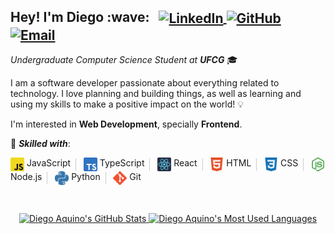 <h2>
  Hey! I'm Diego :wave:
  &nbsp;
  <span>
    <a href="http://linkedin.com/in/diego-aquino">
      <img
        alt="LinkedIn"
        src="https://img.shields.io/static/v1?label=&message=LinkedIn&color=2867B2&style=flat-square&logo=linkedin"
        align="center"
      />
    </a>
    <a href="https://github.com/diego-aquino">
      <img
        alt="GitHub"
        src="https://img.shields.io/static/v1?label=&message=GitHub&color=24292e&style=flat-square&logo=github"
        align="center"
      />
    </a>
    <a href="mailto:diegocruzdeaquino@gmail.com">
      <img
        alt="Email"
        src="https://img.shields.io/badge/-Email-d14836?style=flat-square&logo=gmail&logoColor=white"
        align="center"
      />
    </a>
  </span>
</h2>

*Undergraduate Computer Science Student at **UFCG*** 🎓

I am a software developer passionate about everything related to technology. I love planning and building things, as well as learning and using my skills to make a positive impact on the world! :bulb:

I'm interested in **Web Development**, specially **Frontend**.

:rocket: ***Skilled with***:
<p>
  <img
    src=".github/javascript.svg"
    alt="JavaScript"
    title="JavaScript"
    width="22px"
    height="22px"
    style="border-radius: 2px;"
    align="top"
  />
  JavaScript&nbsp;
  <img src=".github/separator.svg" alt="|" height="20px" align="center" />
  &nbsp;
  <img
    src=".github/typescript.svg"
    alt="TypeScript"
    title="TypeScript"
    width="22px"
    height="22px"
    style="border-radius: 2px;"
    align="top"
  />
  TypeScript&nbsp;
  <img src=".github/separator.svg" alt="|" height="20px" align="center" />
  &nbsp;
  <img
    src=".github/react.svg"
    alt="React"
    title="React"
    width="22px"
    height="22px"
    style="border-radius: 2px;"
    align="top"
  />
  React&nbsp;
  <img src=".github/separator.svg" alt="|" height="20px" align="center" />
  &nbsp;
  <img
    src=".github/html5.svg"
    alt="HTML"
    title="HTML"
    width="22px"
    height="22px"
    style="border-radius: 2px;"
    align="top"
  />
  HTML&nbsp;
  <img src=".github/separator.svg" alt="|" height="20px" align="center" />
  &nbsp;
  <img
    src=".github/css3.svg"
    alt="CSS"
    title="CSS"
    width="22px"
    height="22px"
    style="border-radius: 2px;"
    align="top"
  />
  CSS&nbsp;
  <img src=".github/separator.svg" alt="|" height="20px" align="center" />
  &nbsp;
  <img
    src=".github/node-dot-js.svg"
    alt="Node.js"
    title="Node.js"
    width="22px"
    height="22px"
    style="border-radius: 2px;"
    align="top"
  />
  Node.js&nbsp;
  <img src=".github/separator.svg" alt="|" height="20px" align="center" />
  &nbsp;
  <img
    src=".github/python.svg"
    alt="Python"
    title="Python"
    width="22px"
    height="22px"
    style="border-radius: 2px;"
    align="top"
  />
  Python&nbsp;
  <img src=".github/separator.svg" alt="|" height="20px" align="center" />
  &nbsp;
  <img
    src=".github/git.svg"
    alt="Git"
    title="Git"
    width="22px"
    height="22px"
    style="border-radius: 2px;"
    align="top"
  />
  Git
</p>

<br />

<p align="center">
  <a href="https://github.com/diego-aquino">
    <img
      alt="Diego Aquino's GitHub Stats"
      src="https://github-readme-stats.vercel.app/api?username=diego-aquino&show_icons=true&theme=react&count_private=true&bg_color=15,20232a,003e4f"
      width="420"
      align="bottom"
    />
  </a>
  <a href="https://github.com/diego-aquino">
    <img
      alt="Diego Aquino's Most Used Languages"
      src="https://github-readme-stats.vercel.app/api/top-langs/?username=diego-aquino&layout=compact&theme=react&bg_color=15,20232a,003e4f&hide=python"
      width="318"
      align="bottom"
    />
  </a>
</p>

